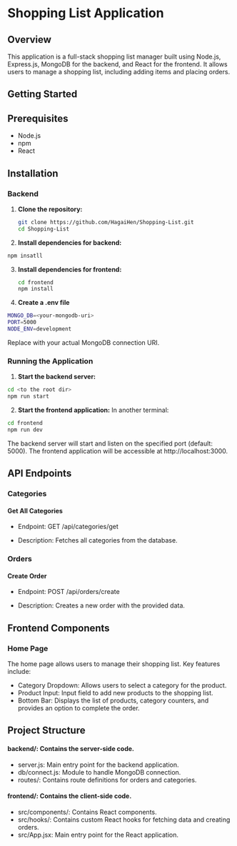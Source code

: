 # Shopping List Application
## Overview

This application is a full-stack shopping list manager built using Node.js, Express.js, MongoDB for the backend, and React for the frontend. It allows users to manage a shopping list, including adding items and placing orders.

## Getting Started

## Prerequisites

- Node.js
- npm
- React

## Installation

### Backend

1. **Clone the repository:**

   ```bash
   git clone https://github.com/HagaiHen/Shopping-List.git
   cd Shopping-List
   ```
2. **Install dependencies for backend:**
```bash
npm insatll
```

3. **Install dependencies for frontend:**
   ```bash
   cd frontend
   npm install
   ```
4. **Create a .env file**
```bash
MONGO_DB=<your-mongodb-uri>
PORT=5000
NODE_ENV=development
```
Replace **<your-mongodb-uri>** with your actual MongoDB connection URI.

### Running the Application
1. **Start the backend server:**
```bash
cd <to the root dir>
npm run start
```
2. **Start the frontend application:**
In another terminal:
```bash
cd frontend
npm run dev
```
The backend server will start and listen on the specified port (default: 5000). The frontend application will be accessible at http://localhost:3000.

## API Endpoints
### Categories
#### Get All Categories

- Endpoint: GET /api/categories/get

- Description: Fetches all categories from the database.

### Orders
#### Create Order

- Endpoint: POST /api/orders/create

- Description: Creates a new order with the provided data.

## Frontend Components
### Home Page
The home page allows users to manage their shopping list. Key features include:

- Category Dropdown: Allows users to select a category for the product.
- Product Input: Input field to add new products to the shopping list.
- Bottom Bar: Displays the list of products, category counters, and provides an option to complete the order.

## Project Structure
#### backend/: Contains the server-side code.
- server.js: Main entry point for the backend application.
- db/connect.js: Module to handle MongoDB connection.
- routes/: Contains route definitions for orders and categories.
#### frontend/: Contains the client-side code.
- src/components/: Contains React components.
- src/hooks/: Contains custom React hooks for fetching data and creating orders.
- src/App.jsx: Main entry point for the React application.
